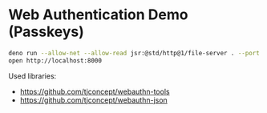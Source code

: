 # Web Authentication Demo (Passkeys)

```sh
deno run --allow-net --allow-read jsr:@std/http@1/file-server . --port 8000
open http://localhost:8000
```

Used libraries:

- https://github.com/tjconcept/webauthn-tools
- https://github.com/tjconcept/webauthn-json
